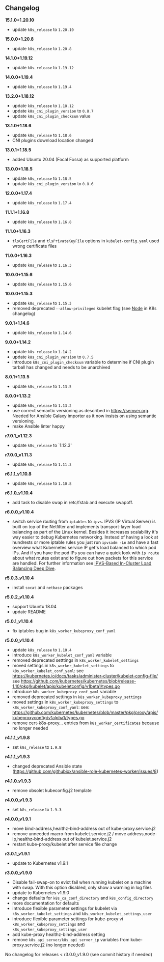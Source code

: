 Changelog
---------

**15.1.0+1.20.10**

- update `k8s_release` to `1.20.10`

**15.0.0+1.20.8**

- update `k8s_release` to `1.20.8`

**14.1.0+1.19.12**

- update `k8s_release` to `1.19.12`

**14.0.0+1.19.4**

- update `k8s_release` to `1.19.4`

**13.2.0+1.18.12**

- update `k8s_release` to `1.18.12`
- update `k8s_cni_plugin_version` to `0.8.7`
- update `k8s_cni_plugin_checksum` value

**13.1.0+1.18.6**

- update `k8s_release` to `1.18.6`
- CNI plugins download location changed

**13.0.1+1.18.5**

- added Ubuntu 20.04 (Focal Fossa) as supported platform

**13.0.0+1.18.5**

- update `k8s_release` to `1.18.5`
- update `k8s_cni_plugin_version` to `0.8.6`

**12.0.0+1.17.4**

- update `k8s_release` to `1.17.4`

**11.1.1+1.16.8**

- update `k8s_release` to `1.16.8`

**11.1.0+1.16.3**

- `tlsCertFile` and `tlsPrivateKeyFile` options in `kubelet-config.yaml` used wrong certificate files

**11.0.0+1.16.3**

- update `k8s_release` to `1.16.3`

**10.0.0+1.15.6**

- update `k8s_release` to `1.15.6`

**10.0.0+1.15.3**

- update `k8s_release` to `1.15.3`
- removed deprecated `--allow-privileged` kubelet flag (see [Node](https://github.com/kubernetes/kubernetes/blob/master/CHANGELOG-1.15.md#node) in K8s changelog)

**9.0.1+1.14.6**

- update `k8s_release` to `1.14.6`

**9.0.0+1.14.2**

- update `k8s_release` to `1.14.2`
- update `k8s_cni_plugin_version` to `0.7.5`
- introduce `k8s_cni_plugin_checksum` variable to determine if CNI plugin tarball has changed and needs to be unarchived

**8.0.1+1.13.5**

- update `k8s_release` to `1.13.5`

**8.0.0+1.13.2**

- update `k8s_release` to `1.13.2`
- use correct semantic versioning as described in https://semver.org. Needed for Ansible Galaxy importer as it now insists on using semantic versioning.
- make Ansible linter happy

**r7.0.1_v1.12.3**

- update `k8s_release` to `1.12.3'

**r7.0.0_v1.11.3**

- update `k8s_release` to `1.11.3`

**r6.1.1_v1.10.8**

- update `k8s_release` to `1.10.8`

**r6.1.0_v1.10.4**

- add task to disable swap in /etc/fstab and execute swapoff.

**r6.0.0_v1.10.4**

- switch service routing from `iptables` to `ipvs`. IPVS (IP Virtual Server) is built on top of the Netfilter and implements transport-layer load balancing as part of the Linux kernel. Besides it increases scalability it's way easier to debug Kubernetes networking. Instead of having a look at hundrests or more iptable rules you just run `ipvsadm -Ln` and have a fast overview what Kubernetes service IP get's load balanced to which pod IPs. And if you have the pod IPs you can have a quick look with `ip route` about what routes exist and to figure out how packets for this service are handled. For further information see [IPVS-Based In-Cluster Load Balancing Deep Dive](https://kubernetes.io/blog/2018/07/09/ipvs-based-in-cluster-load-balancing-deep-dive/).

**r5.0.3_v1.10.4**

- install `socat` and `netbase` packages

**r5.0.2_v1.10.4**

- support Ubuntu 18.04
- update README

**r5.0.1_v1.10.4**

- fix iptables bug in `k8s_worker_kubeproxy_conf_yaml`

**r5.0.0_v1.10.4**

- update `k8s_release` to `1.10.4`
- introduce `k8s_worker_kubelet_conf_yaml` variable
- removed deprecated setttings in `k8s_worker_kubelet_settings`
- moved settings in `k8s_worker_kubelet_settings` to `k8s_worker_kubelet_conf_yaml`:
  see https://kubernetes.io/docs/tasks/administer-cluster/kubelet-config-file/
  see https://github.com/kubernetes/kubernetes/blob/release-1.10/pkg/kubelet/apis/kubeletconfig/v1beta1/types.go
- introduce `k8s_worker_kubeproxy_conf_yaml` variable
- removed deprecated settings in `k8s_worker_kubeproxy_settings`
- moved settings in `k8s_worker_kubeproxy_settings` to `k8s_worker_kubeproxy_conf_yaml`:
  see: https://github.com/kubernetes/kubernetes/blob/master/pkg/proxy/apis/kubeproxyconfig/v1alpha1/types.go
- remove cert-k8s-proxy... entries from `k8s_worker_certificates` because no longer needed

**r4.1.1_v1.9.8**

- set `k8s_release` to `1.9.8`

**r4.1.1_v1.9.3**

- changed deprecated Ansible state (https://github.com/githubixx/ansible-role-kubernetes-worker/issues/8)

**r4.1.0_v1.9.3**

- remove obsolet kubeconfig.j2 template

**r4.0.0_v1.9.3**

- set `k8s_release` to `1.9.3`

**r4.0.0_v1.9.1**

- move bind-address,healthz-bind-address out of kube-proxy.service.j2
- remove unneeded macro from kubelet.service.j2 / move address,node-ip,healthz-bind-address out of kubelet.service.j2
- restart kube-proxy/kubelet after service file change

**r3.0.1_v1.9.1**

- update to Kubernetes v1.9.1

**r3.0.0_v1.9.0**

- Disable fail-swap-on to evict fail when running kubelet on a machine with swap. With this option disabled, only show a warning in log files
- update to Kubernetes v1.9.0
- change defaults for `k8s_ca_conf_directory` and `k8s_config_directory`
- more documentation for defaults
- introduce flexible parameter settings for kubelet via `k8s_worker_kubelet_settings` and `k8s_worker_kubelet_settings_user`
- introduce flexible parameter settings for kube-proxy vi `k8s_worker_kubeproxy_settings` and `k8s_worker_kubeproxy_settings_user`
- add kube-proxy healthz-bind-address setting
- remove `k8s_api_server/k8s_api_server_ip` variables from kube-proxy.service.j2 (no longer needed)

No changelog for releases < r3.0.0_v1.9.0 (see commit history if needed)

